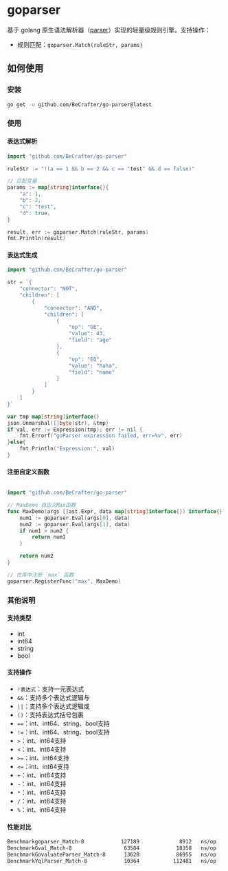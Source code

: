# goparser

基于 golang 原生语法解析器（[parser](https://pkg.go.dev/go/parser)）实现的轻量级规则引擎。支持操作：

- 规则匹配：`goparser.Match(ruleStr, params)`


## 如何使用

### 安装

```bash
go get -u github.com/BeCrafter/go-parser@latest
```

### 使用

#### 表达式解析
```go
import "github.com/BeCrafter/go-parser"

ruleStr := "!(a == 1 && b == 2 && c == "test" && d == false)"

// 匹配变量
params := map[string]interface{}{
    "a": 1,
    "b": 2,
    "c": "test",
    "d": true,
}

result, err := goparser.Match(ruleStr, params)
fmt.Println(result)
```

#### 表达式生成
```go
import "github.com/BeCrafter/go-parser"

str = `{
    "connector": "NOT",
    "children": [
        {
            "connector": "AND",
            "children": [
                {
                    "op": "GE",
                    "value": 43,
                    "field": "age"
                },
                {
                    "op": "EQ",
                    "value": "haha",
                    "field": "name"
                }
            ]
        }
    ]
}`

var tmp map[string]interface{}
json.Unmarshal([]byte(str), &tmp)
if val, err := Expression(tmp); err != nil {
    fmt.Errorf("goParser expression failed, err=%v", err)
}else{
    fmt.Println("Expression:", val)
}
```

#### 注册自定义函数

```go

import "github.com/BeCrafter/go-parser"

// MaxDemo 自定义Max函数
func MaxDemo(args []ast.Expr, data map[string]interface{}) interface{} {
    num1 := goparser.Eval(args[0], data)
    num2 := goparser.Eval(args[1], data)
    if num1 > num2 {
        return num1
    }

    return num2
}

// 在库中注册 `max` 函数
goparser.RegisterFunc("max", MaxDemo)

```

### 其他说明

#### 支持类型

- int
- int64
- string
- bool

#### 支持操作

- `!表达式`：支持一元表达式
- `&&`：支持多个表达式逻辑与
- `||`：支持多个表达式逻辑或
- `()`：支持表达式括号包裹
- `==`：int、int64、string、bool支持
- `!=`：int、int64、string、bool支持
- `>`：int、int64支持
- `<`：int、int64支持
- `>=`：int、int64支持
- `<=`：int、int64支持
- `+`：int、int64支持
- `-`：int、int64支持
- `*`：int、int64支持
- `/`：int、int64支持
- `%`：int、int64支持

#### 性能对比

```bash
Benchmarkgoparser_Match-8            127189             8912   ns/op     // goparser
BenchmarkGval_Match-8                 63584            18358   ns/op     // gval
BenchmarkGovaluateParser_Match-8      13628            86955   ns/op     // govaluate
BenchmarkYqlParser_Match-8            10364           112481   ns/op     // yql
```